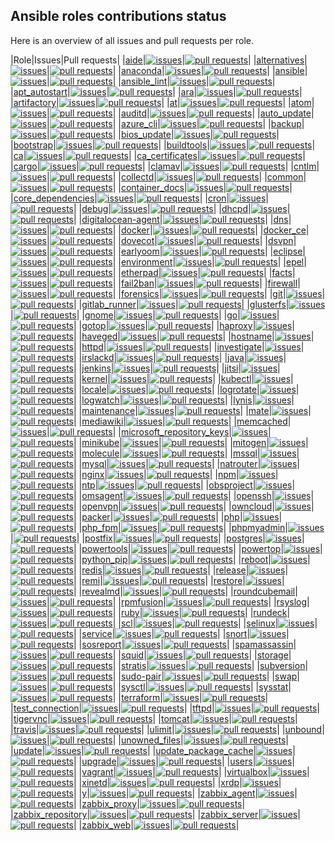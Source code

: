 ## Ansible roles contributions status

Here is an overview of all issues and pull requests per role.

|Role|Issues|Pull requests|
|[aide](https://galaxy.ansible.com/robertdebock/aide)|[![issues](https://img.shields.io/github/issues-raw/robertdebock/ansible-role-aide)](https://github.com/robertdebock/ansible-role-aide/issues)|[![pull requests](https://img.shields.io/github/issues-pr/robertdebock/ansible-role-aide)](https://github.com/robertdebock/ansible-role-aide/pulls)|
|[alternatives](https://galaxy.ansible.com/robertdebock/alternatives)|[![issues](https://img.shields.io/github/issues-raw/robertdebock/ansible-role-alternatives)](https://github.com/robertdebock/ansible-role-alternatives/issues)|[![pull requests](https://img.shields.io/github/issues-pr/robertdebock/ansible-role-alternatives)](https://github.com/robertdebock/ansible-role-alternatives/pulls)|
|[anaconda](https://galaxy.ansible.com/robertdebock/anaconda)|[![issues](https://img.shields.io/github/issues-raw/robertdebock/ansible-role-anaconda)](https://github.com/robertdebock/ansible-role-anaconda/issues)|[![pull requests](https://img.shields.io/github/issues-pr/robertdebock/ansible-role-anaconda)](https://github.com/robertdebock/ansible-role-anaconda/pulls)|
|[ansible](https://galaxy.ansible.com/robertdebock/ansible)|[![issues](https://img.shields.io/github/issues-raw/robertdebock/ansible-role-ansible)](https://github.com/robertdebock/ansible-role-ansible/issues)|[![pull requests](https://img.shields.io/github/issues-pr/robertdebock/ansible-role-ansible)](https://github.com/robertdebock/ansible-role-ansible/pulls)|
|[ansible_lint](https://galaxy.ansible.com/robertdebock/ansible_lint)|[![issues](https://img.shields.io/github/issues-raw/robertdebock/ansible-role-ansible_lint)](https://github.com/robertdebock/ansible-role-ansible_lint/issues)|[![pull requests](https://img.shields.io/github/issues-pr/robertdebock/ansible-role-ansible_lint)](https://github.com/robertdebock/ansible-role-ansible_lint/pulls)|
|[apt_autostart](https://galaxy.ansible.com/robertdebock/apt_autostart)|[![issues](https://img.shields.io/github/issues-raw/robertdebock/ansible-role-apt_autostart)](https://github.com/robertdebock/ansible-role-apt_autostart/issues)|[![pull requests](https://img.shields.io/github/issues-pr/robertdebock/ansible-role-apt_autostart)](https://github.com/robertdebock/ansible-role-apt_autostart/pulls)|
|[ara](https://galaxy.ansible.com/robertdebock/ara)|[![issues](https://img.shields.io/github/issues-raw/robertdebock/ansible-role-ara)](https://github.com/robertdebock/ansible-role-ara/issues)|[![pull requests](https://img.shields.io/github/issues-pr/robertdebock/ansible-role-ara)](https://github.com/robertdebock/ansible-role-ara/pulls)|
|[artifactory](https://galaxy.ansible.com/robertdebock/artifactory)|[![issues](https://img.shields.io/github/issues-raw/robertdebock/ansible-role-artifactory)](https://github.com/robertdebock/ansible-role-artifactory/issues)|[![pull requests](https://img.shields.io/github/issues-pr/robertdebock/ansible-role-artifactory)](https://github.com/robertdebock/ansible-role-artifactory/pulls)|
|[at](https://galaxy.ansible.com/robertdebock/at)|[![issues](https://img.shields.io/github/issues-raw/robertdebock/ansible-role-at)](https://github.com/robertdebock/ansible-role-at/issues)|[![pull requests](https://img.shields.io/github/issues-pr/robertdebock/ansible-role-at)](https://github.com/robertdebock/ansible-role-at/pulls)|
|[atom](https://galaxy.ansible.com/robertdebock/atom)|[![issues](https://img.shields.io/github/issues-raw/robertdebock/ansible-role-atom)](https://github.com/robertdebock/ansible-role-atom/issues)|[![pull requests](https://img.shields.io/github/issues-pr/robertdebock/ansible-role-atom)](https://github.com/robertdebock/ansible-role-atom/pulls)|
|[auditd](https://galaxy.ansible.com/robertdebock/auditd)|[![issues](https://img.shields.io/github/issues-raw/robertdebock/ansible-role-auditd)](https://github.com/robertdebock/ansible-role-auditd/issues)|[![pull requests](https://img.shields.io/github/issues-pr/robertdebock/ansible-role-auditd)](https://github.com/robertdebock/ansible-role-auditd/pulls)|
|[auto_update](https://galaxy.ansible.com/robertdebock/auto_update)|[![issues](https://img.shields.io/github/issues-raw/robertdebock/ansible-role-auto_update)](https://github.com/robertdebock/ansible-role-auto_update/issues)|[![pull requests](https://img.shields.io/github/issues-pr/robertdebock/ansible-role-auto_update)](https://github.com/robertdebock/ansible-role-auto_update/pulls)|
|[azure_cli](https://galaxy.ansible.com/robertdebock/azure_cli)|[![issues](https://img.shields.io/github/issues-raw/robertdebock/ansible-role-azure_cli)](https://github.com/robertdebock/ansible-role-azure_cli/issues)|[![pull requests](https://img.shields.io/github/issues-pr/robertdebock/ansible-role-azure_cli)](https://github.com/robertdebock/ansible-role-azure_cli/pulls)|
|[backup](https://galaxy.ansible.com/robertdebock/backup)|[![issues](https://img.shields.io/github/issues-raw/robertdebock/ansible-role-backup)](https://github.com/robertdebock/ansible-role-backup/issues)|[![pull requests](https://img.shields.io/github/issues-pr/robertdebock/ansible-role-backup)](https://github.com/robertdebock/ansible-role-backup/pulls)|
|[bios_update](https://galaxy.ansible.com/robertdebock/bios_update)|[![issues](https://img.shields.io/github/issues-raw/robertdebock/ansible-role-bios_update)](https://github.com/robertdebock/ansible-role-bios_update/issues)|[![pull requests](https://img.shields.io/github/issues-pr/robertdebock/ansible-role-bios_update)](https://github.com/robertdebock/ansible-role-bios_update/pulls)|
|[bootstrap](https://galaxy.ansible.com/robertdebock/bootstrap)|[![issues](https://img.shields.io/github/issues-raw/robertdebock/ansible-role-bootstrap)](https://github.com/robertdebock/ansible-role-bootstrap/issues)|[![pull requests](https://img.shields.io/github/issues-pr/robertdebock/ansible-role-bootstrap)](https://github.com/robertdebock/ansible-role-bootstrap/pulls)|
|[buildtools](https://galaxy.ansible.com/robertdebock/buildtools)|[![issues](https://img.shields.io/github/issues-raw/robertdebock/ansible-role-buildtools)](https://github.com/robertdebock/ansible-role-buildtools/issues)|[![pull requests](https://img.shields.io/github/issues-pr/robertdebock/ansible-role-buildtools)](https://github.com/robertdebock/ansible-role-buildtools/pulls)|
|[ca](https://galaxy.ansible.com/robertdebock/ca)|[![issues](https://img.shields.io/github/issues-raw/robertdebock/ansible-role-ca)](https://github.com/robertdebock/ansible-role-ca/issues)|[![pull requests](https://img.shields.io/github/issues-pr/robertdebock/ansible-role-ca)](https://github.com/robertdebock/ansible-role-ca/pulls)|
|[ca_certificates](https://galaxy.ansible.com/robertdebock/ca_certificates)|[![issues](https://img.shields.io/github/issues-raw/robertdebock/ansible-role-ca_certificates)](https://github.com/robertdebock/ansible-role-ca_certificates/issues)|[![pull requests](https://img.shields.io/github/issues-pr/robertdebock/ansible-role-ca_certificates)](https://github.com/robertdebock/ansible-role-ca_certificates/pulls)|
|[cargo](https://galaxy.ansible.com/robertdebock/cargo)|[![issues](https://img.shields.io/github/issues-raw/robertdebock/ansible-role-cargo)](https://github.com/robertdebock/ansible-role-cargo/issues)|[![pull requests](https://img.shields.io/github/issues-pr/robertdebock/ansible-role-cargo)](https://github.com/robertdebock/ansible-role-cargo/pulls)|
|[clamav](https://galaxy.ansible.com/robertdebock/clamav)|[![issues](https://img.shields.io/github/issues-raw/robertdebock/ansible-role-clamav)](https://github.com/robertdebock/ansible-role-clamav/issues)|[![pull requests](https://img.shields.io/github/issues-pr/robertdebock/ansible-role-clamav)](https://github.com/robertdebock/ansible-role-clamav/pulls)|
|[cntlm](https://galaxy.ansible.com/robertdebock/cntlm)|[![issues](https://img.shields.io/github/issues-raw/robertdebock/ansible-role-cntlm)](https://github.com/robertdebock/ansible-role-cntlm/issues)|[![pull requests](https://img.shields.io/github/issues-pr/robertdebock/ansible-role-cntlm)](https://github.com/robertdebock/ansible-role-cntlm/pulls)|
|[collectd](https://galaxy.ansible.com/robertdebock/collectd)|[![issues](https://img.shields.io/github/issues-raw/robertdebock/ansible-role-collectd)](https://github.com/robertdebock/ansible-role-collectd/issues)|[![pull requests](https://img.shields.io/github/issues-pr/robertdebock/ansible-role-collectd)](https://github.com/robertdebock/ansible-role-collectd/pulls)|
|[common](https://galaxy.ansible.com/robertdebock/common)|[![issues](https://img.shields.io/github/issues-raw/robertdebock/ansible-role-common)](https://github.com/robertdebock/ansible-role-common/issues)|[![pull requests](https://img.shields.io/github/issues-pr/robertdebock/ansible-role-common)](https://github.com/robertdebock/ansible-role-common/pulls)|
|[container_docs](https://galaxy.ansible.com/robertdebock/container_docs)|[![issues](https://img.shields.io/github/issues-raw/robertdebock/ansible-role-container_docs)](https://github.com/robertdebock/ansible-role-container_docs/issues)|[![pull requests](https://img.shields.io/github/issues-pr/robertdebock/ansible-role-container_docs)](https://github.com/robertdebock/ansible-role-container_docs/pulls)|
|[core_dependencies](https://galaxy.ansible.com/robertdebock/core_dependencies)|[![issues](https://img.shields.io/github/issues-raw/robertdebock/ansible-role-core_dependencies)](https://github.com/robertdebock/ansible-role-core_dependencies/issues)|[![pull requests](https://img.shields.io/github/issues-pr/robertdebock/ansible-role-core_dependencies)](https://github.com/robertdebock/ansible-role-core_dependencies/pulls)|
|[cron](https://galaxy.ansible.com/robertdebock/cron)|[![issues](https://img.shields.io/github/issues-raw/robertdebock/ansible-role-cron)](https://github.com/robertdebock/ansible-role-cron/issues)|[![pull requests](https://img.shields.io/github/issues-pr/robertdebock/ansible-role-cron)](https://github.com/robertdebock/ansible-role-cron/pulls)|
|[debug](https://galaxy.ansible.com/robertdebock/debug)|[![issues](https://img.shields.io/github/issues-raw/robertdebock/ansible-role-debug)](https://github.com/robertdebock/ansible-role-debug/issues)|[![pull requests](https://img.shields.io/github/issues-pr/robertdebock/ansible-role-debug)](https://github.com/robertdebock/ansible-role-debug/pulls)|
|[dhcpd](https://galaxy.ansible.com/robertdebock/dhcpd)|[![issues](https://img.shields.io/github/issues-raw/robertdebock/ansible-role-dhcpd)](https://github.com/robertdebock/ansible-role-dhcpd/issues)|[![pull requests](https://img.shields.io/github/issues-pr/robertdebock/ansible-role-dhcpd)](https://github.com/robertdebock/ansible-role-dhcpd/pulls)|
|[digitalocean-agent](https://galaxy.ansible.com/robertdebock/digitalocean-agent)|[![issues](https://img.shields.io/github/issues-raw/robertdebock/ansible-role-digitalocean-agent)](https://github.com/robertdebock/ansible-role-digitalocean-agent/issues)|[![pull requests](https://img.shields.io/github/issues-pr/robertdebock/ansible-role-digitalocean-agent)](https://github.com/robertdebock/ansible-role-digitalocean-agent/pulls)|
|[dns](https://galaxy.ansible.com/robertdebock/dns)|[![issues](https://img.shields.io/github/issues-raw/robertdebock/ansible-role-dns)](https://github.com/robertdebock/ansible-role-dns/issues)|[![pull requests](https://img.shields.io/github/issues-pr/robertdebock/ansible-role-dns)](https://github.com/robertdebock/ansible-role-dns/pulls)|
|[docker](https://galaxy.ansible.com/robertdebock/docker)|[![issues](https://img.shields.io/github/issues-raw/robertdebock/ansible-role-docker)](https://github.com/robertdebock/ansible-role-docker/issues)|[![pull requests](https://img.shields.io/github/issues-pr/robertdebock/ansible-role-docker)](https://github.com/robertdebock/ansible-role-docker/pulls)|
|[docker_ce](https://galaxy.ansible.com/robertdebock/docker_ce)|[![issues](https://img.shields.io/github/issues-raw/robertdebock/ansible-role-docker_ce)](https://github.com/robertdebock/ansible-role-docker_ce/issues)|[![pull requests](https://img.shields.io/github/issues-pr/robertdebock/ansible-role-docker_ce)](https://github.com/robertdebock/ansible-role-docker_ce/pulls)|
|[dovecot](https://galaxy.ansible.com/robertdebock/dovecot)|[![issues](https://img.shields.io/github/issues-raw/robertdebock/ansible-role-dovecot)](https://github.com/robertdebock/ansible-role-dovecot/issues)|[![pull requests](https://img.shields.io/github/issues-pr/robertdebock/ansible-role-dovecot)](https://github.com/robertdebock/ansible-role-dovecot/pulls)|
|[dsvpn](https://galaxy.ansible.com/robertdebock/dsvpn)|[![issues](https://img.shields.io/github/issues-raw/robertdebock/ansible-role-dsvpn)](https://github.com/robertdebock/ansible-role-dsvpn/issues)|[![pull requests](https://img.shields.io/github/issues-pr/robertdebock/ansible-role-dsvpn)](https://github.com/robertdebock/ansible-role-dsvpn/pulls)|
|[earlyoom](https://galaxy.ansible.com/robertdebock/earlyoom)|[![issues](https://img.shields.io/github/issues-raw/robertdebock/ansible-role-earlyoom)](https://github.com/robertdebock/ansible-role-earlyoom/issues)|[![pull requests](https://img.shields.io/github/issues-pr/robertdebock/ansible-role-earlyoom)](https://github.com/robertdebock/ansible-role-earlyoom/pulls)|
|[eclipse](https://galaxy.ansible.com/robertdebock/eclipse)|[![issues](https://img.shields.io/github/issues-raw/robertdebock/ansible-role-eclipse)](https://github.com/robertdebock/ansible-role-eclipse/issues)|[![pull requests](https://img.shields.io/github/issues-pr/robertdebock/ansible-role-eclipse)](https://github.com/robertdebock/ansible-role-eclipse/pulls)|
|[environment](https://galaxy.ansible.com/robertdebock/environment)|[![issues](https://img.shields.io/github/issues-raw/robertdebock/ansible-role-environment)](https://github.com/robertdebock/ansible-role-environment/issues)|[![pull requests](https://img.shields.io/github/issues-pr/robertdebock/ansible-role-environment)](https://github.com/robertdebock/ansible-role-environment/pulls)|
|[epel](https://galaxy.ansible.com/robertdebock/epel)|[![issues](https://img.shields.io/github/issues-raw/robertdebock/ansible-role-epel)](https://github.com/robertdebock/ansible-role-epel/issues)|[![pull requests](https://img.shields.io/github/issues-pr/robertdebock/ansible-role-epel)](https://github.com/robertdebock/ansible-role-epel/pulls)|
|[etherpad](https://galaxy.ansible.com/robertdebock/etherpad)|[![issues](https://img.shields.io/github/issues-raw/robertdebock/ansible-role-etherpad)](https://github.com/robertdebock/ansible-role-etherpad/issues)|[![pull requests](https://img.shields.io/github/issues-pr/robertdebock/ansible-role-etherpad)](https://github.com/robertdebock/ansible-role-etherpad/pulls)|
|[facts](https://galaxy.ansible.com/robertdebock/facts)|[![issues](https://img.shields.io/github/issues-raw/robertdebock/ansible-role-facts)](https://github.com/robertdebock/ansible-role-facts/issues)|[![pull requests](https://img.shields.io/github/issues-pr/robertdebock/ansible-role-facts)](https://github.com/robertdebock/ansible-role-facts/pulls)|
|[fail2ban](https://galaxy.ansible.com/robertdebock/fail2ban)|[![issues](https://img.shields.io/github/issues-raw/robertdebock/ansible-role-fail2ban)](https://github.com/robertdebock/ansible-role-fail2ban/issues)|[![pull requests](https://img.shields.io/github/issues-pr/robertdebock/ansible-role-fail2ban)](https://github.com/robertdebock/ansible-role-fail2ban/pulls)|
|[firewall](https://galaxy.ansible.com/robertdebock/firewall)|[![issues](https://img.shields.io/github/issues-raw/robertdebock/ansible-role-firewall)](https://github.com/robertdebock/ansible-role-firewall/issues)|[![pull requests](https://img.shields.io/github/issues-pr/robertdebock/ansible-role-firewall)](https://github.com/robertdebock/ansible-role-firewall/pulls)|
|[forensics](https://galaxy.ansible.com/robertdebock/forensics)|[![issues](https://img.shields.io/github/issues-raw/robertdebock/ansible-role-forensics)](https://github.com/robertdebock/ansible-role-forensics/issues)|[![pull requests](https://img.shields.io/github/issues-pr/robertdebock/ansible-role-forensics)](https://github.com/robertdebock/ansible-role-forensics/pulls)|
|[git](https://galaxy.ansible.com/robertdebock/git)|[![issues](https://img.shields.io/github/issues-raw/robertdebock/ansible-role-git)](https://github.com/robertdebock/ansible-role-git/issues)|[![pull requests](https://img.shields.io/github/issues-pr/robertdebock/ansible-role-git)](https://github.com/robertdebock/ansible-role-git/pulls)|
|[gitlab_runner](https://galaxy.ansible.com/robertdebock/gitlab_runner)|[![issues](https://img.shields.io/github/issues-raw/robertdebock/ansible-role-gitlab_runner)](https://github.com/robertdebock/ansible-role-gitlab_runner/issues)|[![pull requests](https://img.shields.io/github/issues-pr/robertdebock/ansible-role-gitlab_runner)](https://github.com/robertdebock/ansible-role-gitlab_runner/pulls)|
|[glusterfs](https://galaxy.ansible.com/robertdebock/glusterfs)|[![issues](https://img.shields.io/github/issues-raw/robertdebock/ansible-role-glusterfs)](https://github.com/robertdebock/ansible-role-glusterfs/issues)|[![pull requests](https://img.shields.io/github/issues-pr/robertdebock/ansible-role-glusterfs)](https://github.com/robertdebock/ansible-role-glusterfs/pulls)|
|[gnome](https://galaxy.ansible.com/robertdebock/gnome)|[![issues](https://img.shields.io/github/issues-raw/robertdebock/ansible-role-gnome)](https://github.com/robertdebock/ansible-role-gnome/issues)|[![pull requests](https://img.shields.io/github/issues-pr/robertdebock/ansible-role-gnome)](https://github.com/robertdebock/ansible-role-gnome/pulls)|
|[go](https://galaxy.ansible.com/robertdebock/go)|[![issues](https://img.shields.io/github/issues-raw/robertdebock/ansible-role-go)](https://github.com/robertdebock/ansible-role-go/issues)|[![pull requests](https://img.shields.io/github/issues-pr/robertdebock/ansible-role-go)](https://github.com/robertdebock/ansible-role-go/pulls)|
|[gotop](https://galaxy.ansible.com/robertdebock/gotop)|[![issues](https://img.shields.io/github/issues-raw/robertdebock/ansible-role-gotop)](https://github.com/robertdebock/ansible-role-gotop/issues)|[![pull requests](https://img.shields.io/github/issues-pr/robertdebock/ansible-role-gotop)](https://github.com/robertdebock/ansible-role-gotop/pulls)|
|[haproxy](https://galaxy.ansible.com/robertdebock/haproxy)|[![issues](https://img.shields.io/github/issues-raw/robertdebock/ansible-role-haproxy)](https://github.com/robertdebock/ansible-role-haproxy/issues)|[![pull requests](https://img.shields.io/github/issues-pr/robertdebock/ansible-role-haproxy)](https://github.com/robertdebock/ansible-role-haproxy/pulls)|
|[haveged](https://galaxy.ansible.com/robertdebock/haveged)|[![issues](https://img.shields.io/github/issues-raw/robertdebock/ansible-role-haveged)](https://github.com/robertdebock/ansible-role-haveged/issues)|[![pull requests](https://img.shields.io/github/issues-pr/robertdebock/ansible-role-haveged)](https://github.com/robertdebock/ansible-role-haveged/pulls)|
|[hostname](https://galaxy.ansible.com/robertdebock/hostname)|[![issues](https://img.shields.io/github/issues-raw/robertdebock/ansible-role-hostname)](https://github.com/robertdebock/ansible-role-hostname/issues)|[![pull requests](https://img.shields.io/github/issues-pr/robertdebock/ansible-role-hostname)](https://github.com/robertdebock/ansible-role-hostname/pulls)|
|[httpd](https://galaxy.ansible.com/robertdebock/httpd)|[![issues](https://img.shields.io/github/issues-raw/robertdebock/ansible-role-httpd)](https://github.com/robertdebock/ansible-role-httpd/issues)|[![pull requests](https://img.shields.io/github/issues-pr/robertdebock/ansible-role-httpd)](https://github.com/robertdebock/ansible-role-httpd/pulls)|
|[investigate](https://galaxy.ansible.com/robertdebock/investigate)|[![issues](https://img.shields.io/github/issues-raw/robertdebock/ansible-role-investigate)](https://github.com/robertdebock/ansible-role-investigate/issues)|[![pull requests](https://img.shields.io/github/issues-pr/robertdebock/ansible-role-investigate)](https://github.com/robertdebock/ansible-role-investigate/pulls)|
|[irslackd](https://galaxy.ansible.com/robertdebock/irslackd)|[![issues](https://img.shields.io/github/issues-raw/robertdebock/ansible-role-irslackd)](https://github.com/robertdebock/ansible-role-irslackd/issues)|[![pull requests](https://img.shields.io/github/issues-pr/robertdebock/ansible-role-irslackd)](https://github.com/robertdebock/ansible-role-irslackd/pulls)|
|[java](https://galaxy.ansible.com/robertdebock/java)|[![issues](https://img.shields.io/github/issues-raw/robertdebock/ansible-role-java)](https://github.com/robertdebock/ansible-role-java/issues)|[![pull requests](https://img.shields.io/github/issues-pr/robertdebock/ansible-role-java)](https://github.com/robertdebock/ansible-role-java/pulls)|
|[jenkins](https://galaxy.ansible.com/robertdebock/jenkins)|[![issues](https://img.shields.io/github/issues-raw/robertdebock/ansible-role-jenkins)](https://github.com/robertdebock/ansible-role-jenkins/issues)|[![pull requests](https://img.shields.io/github/issues-pr/robertdebock/ansible-role-jenkins)](https://github.com/robertdebock/ansible-role-jenkins/pulls)|
|[jitsi](https://galaxy.ansible.com/robertdebock/jitsi)|[![issues](https://img.shields.io/github/issues-raw/robertdebock/ansible-role-jitsi)](https://github.com/robertdebock/ansible-role-jitsi/issues)|[![pull requests](https://img.shields.io/github/issues-pr/robertdebock/ansible-role-jitsi)](https://github.com/robertdebock/ansible-role-jitsi/pulls)|
|[kernel](https://galaxy.ansible.com/robertdebock/kernel)|[![issues](https://img.shields.io/github/issues-raw/robertdebock/ansible-role-kernel)](https://github.com/robertdebock/ansible-role-kernel/issues)|[![pull requests](https://img.shields.io/github/issues-pr/robertdebock/ansible-role-kernel)](https://github.com/robertdebock/ansible-role-kernel/pulls)|
|[kubectl](https://galaxy.ansible.com/robertdebock/kubectl)|[![issues](https://img.shields.io/github/issues-raw/robertdebock/ansible-role-kubectl)](https://github.com/robertdebock/ansible-role-kubectl/issues)|[![pull requests](https://img.shields.io/github/issues-pr/robertdebock/ansible-role-kubectl)](https://github.com/robertdebock/ansible-role-kubectl/pulls)|
|[locale](https://galaxy.ansible.com/robertdebock/locale)|[![issues](https://img.shields.io/github/issues-raw/robertdebock/ansible-role-locale)](https://github.com/robertdebock/ansible-role-locale/issues)|[![pull requests](https://img.shields.io/github/issues-pr/robertdebock/ansible-role-locale)](https://github.com/robertdebock/ansible-role-locale/pulls)|
|[logrotate](https://galaxy.ansible.com/robertdebock/logrotate)|[![issues](https://img.shields.io/github/issues-raw/robertdebock/ansible-role-logrotate)](https://github.com/robertdebock/ansible-role-logrotate/issues)|[![pull requests](https://img.shields.io/github/issues-pr/robertdebock/ansible-role-logrotate)](https://github.com/robertdebock/ansible-role-logrotate/pulls)|
|[logwatch](https://galaxy.ansible.com/robertdebock/logwatch)|[![issues](https://img.shields.io/github/issues-raw/robertdebock/ansible-role-logwatch)](https://github.com/robertdebock/ansible-role-logwatch/issues)|[![pull requests](https://img.shields.io/github/issues-pr/robertdebock/ansible-role-logwatch)](https://github.com/robertdebock/ansible-role-logwatch/pulls)|
|[lynis](https://galaxy.ansible.com/robertdebock/lynis)|[![issues](https://img.shields.io/github/issues-raw/robertdebock/ansible-role-lynis)](https://github.com/robertdebock/ansible-role-lynis/issues)|[![pull requests](https://img.shields.io/github/issues-pr/robertdebock/ansible-role-lynis)](https://github.com/robertdebock/ansible-role-lynis/pulls)|
|[maintenance](https://galaxy.ansible.com/robertdebock/maintenance)|[![issues](https://img.shields.io/github/issues-raw/robertdebock/ansible-role-maintenance)](https://github.com/robertdebock/ansible-role-maintenance/issues)|[![pull requests](https://img.shields.io/github/issues-pr/robertdebock/ansible-role-maintenance)](https://github.com/robertdebock/ansible-role-maintenance/pulls)|
|[mate](https://galaxy.ansible.com/robertdebock/mate)|[![issues](https://img.shields.io/github/issues-raw/robertdebock/ansible-role-mate)](https://github.com/robertdebock/ansible-role-mate/issues)|[![pull requests](https://img.shields.io/github/issues-pr/robertdebock/ansible-role-maintenance)](https://github.com/robertdebock/ansible-role-mate/pulls)|
|[mediawiki](https://galaxy.ansible.com/robertdebock/mediawiki)|[![issues](https://img.shields.io/github/issues-raw/robertdebock/ansible-role-mediawiki)](https://github.com/robertdebock/ansible-role-mediawiki/issues)|[![pull requests](https://img.shields.io/github/issues-pr/robertdebock/ansible-role-mediawiki)](https://github.com/robertdebock/ansible-role-mediawiki/pulls)|
|[memcached](https://galaxy.ansible.com/robertdebock/memcached)|[![issues](https://img.shields.io/github/issues-raw/robertdebock/ansible-role-memcached)](https://github.com/robertdebock/ansible-role-memcached/issues)|[![pull requests](https://img.shields.io/github/issues-pr/robertdebock/ansible-role-memcached)](https://github.com/robertdebock/ansible-role-memcached/pulls)|
|[microsoft_repository_keys](https://galaxy.ansible.com/robertdebock/microsoft_repository_keys)|[![issues](https://img.shields.io/github/issues-raw/robertdebock/ansible-role-microsoft_repository_keys)](https://github.com/robertdebock/ansible-role-microsoft_repository_keys/issues)|[![pull requests](https://img.shields.io/github/issues-pr/robertdebock/ansible-role-microsoft_repository_keys)](https://github.com/robertdebock/ansible-role-microsoft_repository_keys/pulls)|
|[minikube](https://galaxy.ansible.com/robertdebock/minikube)|[![issues](https://img.shields.io/github/issues-raw/robertdebock/ansible-role-minikube)](https://github.com/robertdebock/ansible-role-minikube/issues)|[![pull requests](https://img.shields.io/github/issues-pr/robertdebock/ansible-role-minikube)](https://github.com/robertdebock/ansible-role-minikube/pulls)|
|[mitogen](https://galaxy.ansible.com/robertdebock/mitogen)|[![issues](https://img.shields.io/github/issues-raw/robertdebock/ansible-role-mitogen)](https://github.com/robertdebock/ansible-role-mitogen/issues)|[![pull requests](https://img.shields.io/github/issues-pr/robertdebock/ansible-role-mitogen)](https://github.com/robertdebock/ansible-role-mitogen/pulls)|
|[molecule](https://galaxy.ansible.com/robertdebock/molecule)|[![issues](https://img.shields.io/github/issues-raw/robertdebock/ansible-role-molecule)](https://github.com/robertdebock/ansible-role-molecule/issues)|[![pull requests](https://img.shields.io/github/issues-pr/robertdebock/ansible-role-molecule)](https://github.com/robertdebock/ansible-role-molecule/pulls)|
|[mssql](https://galaxy.ansible.com/robertdebock/mssql)|[![issues](https://img.shields.io/github/issues-raw/robertdebock/ansible-role-mssql)](https://github.com/robertdebock/ansible-role-mssql/issues)|[![pull requests](https://img.shields.io/github/issues-pr/robertdebock/ansible-role-mssql)](https://github.com/robertdebock/ansible-role-mssql/pulls)|
|[mysql](https://galaxy.ansible.com/robertdebock/mysql)|[![issues](https://img.shields.io/github/issues-raw/robertdebock/ansible-role-mysql)](https://github.com/robertdebock/ansible-role-mysql/issues)|[![pull requests](https://img.shields.io/github/issues-pr/robertdebock/ansible-role-mysql)](https://github.com/robertdebock/ansible-role-mysql/pulls)|
|[natrouter](https://galaxy.ansible.com/robertdebock/natrouter)|[![issues](https://img.shields.io/github/issues-raw/robertdebock/ansible-role-natrouter)](https://github.com/robertdebock/ansible-role-natrouter/issues)|[![pull requests](https://img.shields.io/github/issues-pr/robertdebock/ansible-role-natrouter)](https://github.com/robertdebock/ansible-role-natrouter/pulls)|
|[nginx](https://galaxy.ansible.com/robertdebock/nginx)|[![issues](https://img.shields.io/github/issues-raw/robertdebock/ansible-role-nginx)](https://github.com/robertdebock/ansible-role-nginx/issues)|[![pull requests](https://img.shields.io/github/issues-pr/robertdebock/ansible-role-nginx)](https://github.com/robertdebock/ansible-role-nginx/pulls)|
|[npm](https://galaxy.ansible.com/robertdebock/npm)|[![issues](https://img.shields.io/github/issues-raw/robertdebock/ansible-role-npm)](https://github.com/robertdebock/ansible-role-npm/issues)|[![pull requests](https://img.shields.io/github/issues-pr/robertdebock/ansible-role-npm)](https://github.com/robertdebock/ansible-role-npm/pulls)|
|[ntp](https://galaxy.ansible.com/robertdebock/ntp)|[![issues](https://img.shields.io/github/issues-raw/robertdebock/ansible-role-ntp)](https://github.com/robertdebock/ansible-role-ntp/issues)|[![pull requests](https://img.shields.io/github/issues-pr/robertdebock/ansible-role-ntp)](https://github.com/robertdebock/ansible-role-ntp/pulls)|
|[obsproject](https://galaxy.ansible.com/robertdebock/obsproject)|[![issues](https://img.shields.io/github/issues-raw/robertdebock/ansible-role-obsproject)](https://github.com/robertdebock/ansible-role-obsproject/issues)|[![pull requests](https://img.shields.io/github/issues-pr/robertdebock/ansible-role-obsproject)](https://github.com/robertdebock/ansible-role-obsproject/pulls)|
|[omsagent](https://galaxy.ansible.com/robertdebock/omsagent)|[![issues](https://img.shields.io/github/issues-raw/robertdebock/ansible-role-omsagent)](https://github.com/robertdebock/ansible-role-omsagent/issues)|[![pull requests](https://img.shields.io/github/issues-pr/robertdebock/ansible-role-omsagent)](https://github.com/robertdebock/ansible-role-omsagent/pulls)|
|[openssh](https://galaxy.ansible.com/robertdebock/openssh)|[![issues](https://img.shields.io/github/issues-raw/robertdebock/ansible-role-openssh)](https://github.com/robertdebock/ansible-role-openssh/issues)|[![pull requests](https://img.shields.io/github/issues-pr/robertdebock/ansible-role-openssh)](https://github.com/robertdebock/ansible-role-openssh/pulls)|
|[openvpn](https://galaxy.ansible.com/robertdebock/openvpn)|[![issues](https://img.shields.io/github/issues-raw/robertdebock/ansible-role-openvpn)](https://github.com/robertdebock/ansible-role-openvpn/issues)|[![pull requests](https://img.shields.io/github/issues-pr/robertdebock/ansible-role-openvpn)](https://github.com/robertdebock/ansible-role-openvpn/pulls)|
|[owncloud](https://galaxy.ansible.com/robertdebock/owncloud)|[![issues](https://img.shields.io/github/issues-raw/robertdebock/ansible-role-owncloud)](https://github.com/robertdebock/ansible-role-owncloud/issues)|[![pull requests](https://img.shields.io/github/issues-pr/robertdebock/ansible-role-owncloud)](https://github.com/robertdebock/ansible-role-owncloud/pulls)|
|[packer](https://galaxy.ansible.com/robertdebock/packer)|[![issues](https://img.shields.io/github/issues-raw/robertdebock/ansible-role-packer)](https://github.com/robertdebock/ansible-role-packer/issues)|[![pull requests](https://img.shields.io/github/issues-pr/robertdebock/ansible-role-packer)](https://github.com/robertdebock/ansible-role-packer/pulls)|
|[php](https://galaxy.ansible.com/robertdebock/php)|[![issues](https://img.shields.io/github/issues-raw/robertdebock/ansible-role-php)](https://github.com/robertdebock/ansible-role-php/issues)|[![pull requests](https://img.shields.io/github/issues-pr/robertdebock/ansible-role-php)](https://github.com/robertdebock/ansible-role-php/pulls)|
|[php_fpm](https://galaxy.ansible.com/robertdebock/php_fpm)|[![issues](https://img.shields.io/github/issues-raw/robertdebock/ansible-role-php_fpm)](https://github.com/robertdebock/ansible-role-php_fpm/issues)|[![pull requests](https://img.shields.io/github/issues-pr/robertdebock/ansible-role-php_fpm)](https://github.com/robertdebock/ansible-role-php_fpm/pulls)|
|[phpmyadmin](https://galaxy.ansible.com/robertdebock/phpmyadmin)|[![issues](https://img.shields.io/github/issues-raw/robertdebock/ansible-role-phpmyadmin)](https://github.com/robertdebock/ansible-role-phpmyadmin/issues)|[![pull requests](https://img.shields.io/github/issues-pr/robertdebock/ansible-role-phpmyadmin)](https://github.com/robertdebock/ansible-role-phpmyadmin/pulls)|
|[postfix](https://galaxy.ansible.com/robertdebock/postfix)|[![issues](https://img.shields.io/github/issues-raw/robertdebock/ansible-role-postfix)](https://github.com/robertdebock/ansible-role-postfix/issues)|[![pull requests](https://img.shields.io/github/issues-pr/robertdebock/ansible-role-postfix)](https://github.com/robertdebock/ansible-role-postfix/pulls)|
|[postgres](https://galaxy.ansible.com/robertdebock/postgres)|[![issues](https://img.shields.io/github/issues-raw/robertdebock/ansible-role-postgres)](https://github.com/robertdebock/ansible-role-postgres/issues)|[![pull requests](https://img.shields.io/github/issues-pr/robertdebock/ansible-role-postgres)](https://github.com/robertdebock/ansible-role-postgres/pulls)|
|[powertools](https://galaxy.ansible.com/robertdebock/powertools)|[![issues](https://img.shields.io/github/issues-raw/robertdebock/ansible-role-powertools)](https://github.com/robertdebock/ansible-role-powertools/issues)|[![pull requests](https://img.shields.io/github/issues-pr/robertdebock/ansible-role-powertools)](https://github.com/robertdebock/ansible-role-powertools/pulls)|
|[powertop](https://galaxy.ansible.com/robertdebock/powertop)|[![issues](https://img.shields.io/github/issues-raw/robertdebock/ansible-role-powertop)](https://github.com/robertdebock/ansible-role-powertop/issues)|[![pull requests](https://img.shields.io/github/issues-pr/robertdebock/ansible-role-powertop)](https://github.com/robertdebock/ansible-role-powertop/pulls)|
|[python_pip](https://galaxy.ansible.com/robertdebock/python_pip)|[![issues](https://img.shields.io/github/issues-raw/robertdebock/ansible-role-python_pip)](https://github.com/robertdebock/ansible-role-python_pip/issues)|[![pull requests](https://img.shields.io/github/issues-pr/robertdebock/ansible-role-python_pip)](https://github.com/robertdebock/ansible-role-python_pip/pulls)|
|[reboot](https://galaxy.ansible.com/robertdebock/reboot)|[![issues](https://img.shields.io/github/issues-raw/robertdebock/ansible-role-reboot)](https://github.com/robertdebock/ansible-role-reboot/issues)|[![pull requests](https://img.shields.io/github/issues-pr/robertdebock/ansible-role-reboot)](https://github.com/robertdebock/ansible-role-reboot/pulls)|
|[redis](https://galaxy.ansible.com/robertdebock/redis)|[![issues](https://img.shields.io/github/issues-raw/robertdebock/ansible-role-redis)](https://github.com/robertdebock/ansible-role-redis/issues)|[![pull requests](https://img.shields.io/github/issues-pr/robertdebock/ansible-role-redis)](https://github.com/robertdebock/ansible-role-redis/pulls)|
|[release](https://galaxy.ansible.com/robertdebock/release)|[![issues](https://img.shields.io/github/issues-raw/robertdebock/ansible-role-release)](https://github.com/robertdebock/ansible-role-release/issues)|[![pull requests](https://img.shields.io/github/issues-pr/robertdebock/ansible-role-release)](https://github.com/robertdebock/ansible-role-release/pulls)|
|[remi](https://galaxy.ansible.com/robertdebock/remi)|[![issues](https://img.shields.io/github/issues-raw/robertdebock/ansible-role-remi)](https://github.com/robertdebock/ansible-role-remi/issues)|[![pull requests](https://img.shields.io/github/issues-pr/robertdebock/ansible-role-remi)](https://github.com/robertdebock/ansible-role-remi/pulls)|
|[restore](https://galaxy.ansible.com/robertdebock/restore)|[![issues](https://img.shields.io/github/issues-raw/robertdebock/ansible-role-restore)](https://github.com/robertdebock/ansible-role-restore/issues)|[![pull requests](https://img.shields.io/github/issues-pr/robertdebock/ansible-role-restore)](https://github.com/robertdebock/ansible-role-restore/pulls)|
|[revealmd](https://galaxy.ansible.com/robertdebock/revealmd)|[![issues](https://img.shields.io/github/issues-raw/robertdebock/ansible-role-revealmd)](https://github.com/robertdebock/ansible-role-revealmd/issues)|[![pull requests](https://img.shields.io/github/issues-pr/robertdebock/ansible-role-revealmd)](https://github.com/robertdebock/ansible-role-revealmd/pulls)|
|[roundcubemail](https://galaxy.ansible.com/robertdebock/roundcubemail)|[![issues](https://img.shields.io/github/issues-raw/robertdebock/ansible-role-roundcubemail)](https://github.com/robertdebock/ansible-role-roundcubemail/issues)|[![pull requests](https://img.shields.io/github/issues-pr/robertdebock/ansible-role-roundcubemail)](https://github.com/robertdebock/ansible-role-roundcubemail/pulls)|
|[rpmfusion](https://galaxy.ansible.com/robertdebock/rpmfusion)|[![issues](https://img.shields.io/github/issues-raw/robertdebock/ansible-role-rpmfusion)](https://github.com/robertdebock/ansible-role-rpmfusion/issues)|[![pull requests](https://img.shields.io/github/issues-pr/robertdebock/ansible-role-rpmfusion)](https://github.com/robertdebock/ansible-role-rpmfusion/pulls)|
|[rsyslog](https://galaxy.ansible.com/robertdebock/rsyslog)|[![issues](https://img.shields.io/github/issues-raw/robertdebock/ansible-role-rsyslog)](https://github.com/robertdebock/ansible-role-rsyslog/issues)|[![pull requests](https://img.shields.io/github/issues-pr/robertdebock/ansible-role-rsyslog)](https://github.com/robertdebock/ansible-role-rsyslog/pulls)|
|[ruby](https://galaxy.ansible.com/robertdebock/ruby)|[![issues](https://img.shields.io/github/issues-raw/robertdebock/ansible-role-ruby)](https://github.com/robertdebock/ansible-role-ruby/issues)|[![pull requests](https://img.shields.io/github/issues-pr/robertdebock/ansible-role-ruby)](https://github.com/robertdebock/ansible-role-ruby/pulls)|
|[rundeck](https://galaxy.ansible.com/robertdebock/rundeck)|[![issues](https://img.shields.io/github/issues-raw/robertdebock/ansible-role-rundeck)](https://github.com/robertdebock/ansible-role-rundeck/issues)|[![pull requests](https://img.shields.io/github/issues-pr/robertdebock/ansible-role-rundeck)](https://github.com/robertdebock/ansible-role-rundeck/pulls)|
|[scl](https://galaxy.ansible.com/robertdebock/scl)|[![issues](https://img.shields.io/github/issues-raw/robertdebock/ansible-role-scl)](https://github.com/robertdebock/ansible-role-scl/issues)|[![pull requests](https://img.shields.io/github/issues-pr/robertdebock/ansible-role-scl)](https://github.com/robertdebock/ansible-role-scl/pulls)|
|[selinux](https://galaxy.ansible.com/robertdebock/selinux)|[![issues](https://img.shields.io/github/issues-raw/robertdebock/ansible-role-selinux)](https://github.com/robertdebock/ansible-role-selinux/issues)|[![pull requests](https://img.shields.io/github/issues-pr/robertdebock/ansible-role-selinux)](https://github.com/robertdebock/ansible-role-selinux/pulls)|
|[service](https://galaxy.ansible.com/robertdebock/service)|[![issues](https://img.shields.io/github/issues-raw/robertdebock/ansible-role-service)](https://github.com/robertdebock/ansible-role-service/issues)|[![pull requests](https://img.shields.io/github/issues-pr/robertdebock/ansible-role-service)](https://github.com/robertdebock/ansible-role-service/pulls)|
|[snort](https://galaxy.ansible.com/robertdebock/snort)|[![issues](https://img.shields.io/github/issues-raw/robertdebock/ansible-role-snort)](https://github.com/robertdebock/ansible-role-snort/issues)|[![pull requests](https://img.shields.io/github/issues-pr/robertdebock/ansible-role-snort)](https://github.com/robertdebock/ansible-role-snort/pulls)|
|[sosreport](https://galaxy.ansible.com/robertdebock/sosreport)|[![issues](https://img.shields.io/github/issues-raw/robertdebock/ansible-role-sosreport)](https://github.com/robertdebock/ansible-role-sosreport/issues)|[![pull requests](https://img.shields.io/github/issues-pr/robertdebock/ansible-role-sosreport)](https://github.com/robertdebock/ansible-role-sosreport/pulls)|
|[spamassassin](https://galaxy.ansible.com/robertdebock/spamassassin)|[![issues](https://img.shields.io/github/issues-raw/robertdebock/ansible-role-spamassassin)](https://github.com/robertdebock/ansible-role-spamassassin/issues)|[![pull requests](https://img.shields.io/github/issues-pr/robertdebock/ansible-role-spamassassin)](https://github.com/robertdebock/ansible-role-spamassassin/pulls)|
|[squid](https://galaxy.ansible.com/robertdebock/squid)|[![issues](https://img.shields.io/github/issues-raw/robertdebock/ansible-role-squid)](https://github.com/robertdebock/ansible-role-squid/issues)|[![pull requests](https://img.shields.io/github/issues-pr/robertdebock/ansible-role-squid)](https://github.com/robertdebock/ansible-role-squid/pulls)|
|[storage](https://galaxy.ansible.com/robertdebock/storage)|[![issues](https://img.shields.io/github/issues-raw/robertdebock/ansible-role-storage)](https://github.com/robertdebock/ansible-role-storage/issues)|[![pull requests](https://img.shields.io/github/issues-pr/robertdebock/ansible-role-storage)](https://github.com/robertdebock/ansible-role-storage/pulls)|
|[stratis](https://galaxy.ansible.com/robertdebock/stratis)|[![issues](https://img.shields.io/github/issues-raw/robertdebock/ansible-role-stratis)](https://github.com/robertdebock/ansible-role-stratis/issues)|[![pull requests](https://img.shields.io/github/issues-pr/robertdebock/ansible-role-stratis)](https://github.com/robertdebock/ansible-role-stratis/pulls)|
|[subversion](https://galaxy.ansible.com/robertdebock/subversion)|[![issues](https://img.shields.io/github/issues-raw/robertdebock/ansible-role-subversion)](https://github.com/robertdebock/ansible-role-subversion/issues)|[![pull requests](https://img.shields.io/github/issues-pr/robertdebock/ansible-role-subversion)](https://github.com/robertdebock/ansible-role-subversion/pulls)|
|[sudo-pair](https://galaxy.ansible.com/robertdebock/sudo-pair)|[![issues](https://img.shields.io/github/issues-raw/robertdebock/ansible-role-sudo-pair)](https://github.com/robertdebock/ansible-role-sudo-pair/issues)|[![pull requests](https://img.shields.io/github/issues-pr/robertdebock/ansible-role-sudo-pair)](https://github.com/robertdebock/ansible-role-sudo-pair/pulls)|
|[swap](https://galaxy.ansible.com/robertdebock/swap)|[![issues](https://img.shields.io/github/issues-raw/robertdebock/ansible-role-swap)](https://github.com/robertdebock/ansible-role-swap/issues)|[![pull requests](https://img.shields.io/github/issues-pr/robertdebock/ansible-role-swap)](https://github.com/robertdebock/ansible-role-swap/pulls)|
|[sysctl](https://galaxy.ansible.com/robertdebock/sysctl)|[![issues](https://img.shields.io/github/issues-raw/robertdebock/ansible-role-sysctl)](https://github.com/robertdebock/ansible-role-sysctl/issues)|[![pull requests](https://img.shields.io/github/issues-pr/robertdebock/ansible-role-sysctl)](https://github.com/robertdebock/ansible-role-sysctl/pulls)|
|[sysstat](https://galaxy.ansible.com/robertdebock/sysstat)|[![issues](https://img.shields.io/github/issues-raw/robertdebock/ansible-role-sysstat)](https://github.com/robertdebock/ansible-role-sysstat/issues)|[![pull requests](https://img.shields.io/github/issues-pr/robertdebock/ansible-role-sysstat)](https://github.com/robertdebock/ansible-role-sysstat/pulls)|
|[terraform](https://galaxy.ansible.com/robertdebock/terraform)|[![issues](https://img.shields.io/github/issues-raw/robertdebock/ansible-role-terraform)](https://github.com/robertdebock/ansible-role-terraform/issues)|[![pull requests](https://img.shields.io/github/issues-pr/robertdebock/ansible-role-terraform)](https://github.com/robertdebock/ansible-role-terraform/pulls)|
|[test_connection](https://galaxy.ansible.com/robertdebock/test_connection)|[![issues](https://img.shields.io/github/issues-raw/robertdebock/ansible-role-test_connection)](https://github.com/robertdebock/ansible-role-test_connection/issues)|[![pull requests](https://img.shields.io/github/issues-pr/robertdebock/ansible-role-test_connection)](https://github.com/robertdebock/ansible-role-test_connection/pulls)|
|[tftpd](https://galaxy.ansible.com/robertdebock/tftpd)|[![issues](https://img.shields.io/github/issues-raw/robertdebock/ansible-role-tftpd)](https://github.com/robertdebock/ansible-role-tftpd/issues)|[![pull requests](https://img.shields.io/github/issues-pr/robertdebock/ansible-role-tftpd)](https://github.com/robertdebock/ansible-role-tftpd/pulls)|
|[tigervnc](https://galaxy.ansible.com/robertdebock/tigervnc)|[![issues](https://img.shields.io/github/issues-raw/robertdebock/ansible-role-tigervnc)](https://github.com/robertdebock/ansible-role-tigervnc/issues)|[![pull requests](https://img.shields.io/github/issues-pr/robertdebock/ansible-role-tigervnc)](https://github.com/robertdebock/ansible-role-tigervnc/pulls)|
|[tomcat](https://galaxy.ansible.com/robertdebock/tomcat)|[![issues](https://img.shields.io/github/issues-raw/robertdebock/ansible-role-tomcat)](https://github.com/robertdebock/ansible-role-tomcat/issues)|[![pull requests](https://img.shields.io/github/issues-pr/robertdebock/ansible-role-tomcat)](https://github.com/robertdebock/ansible-role-tomcat/pulls)|
|[travis](https://galaxy.ansible.com/robertdebock/travis)|[![issues](https://img.shields.io/github/issues-raw/robertdebock/ansible-role-travis)](https://github.com/robertdebock/ansible-role-travis/issues)|[![pull requests](https://img.shields.io/github/issues-pr/robertdebock/ansible-role-travis)](https://github.com/robertdebock/ansible-role-travis/pulls)|
|[ulimit](https://galaxy.ansible.com/robertdebock/ulimit)|[![issues](https://img.shields.io/github/issues-raw/robertdebock/ansible-role-ulimit)](https://github.com/robertdebock/ansible-role-ulimit/issues)|[![pull requests](https://img.shields.io/github/issues-pr/robertdebock/ansible-role-ulimit)](https://github.com/robertdebock/ansible-role-ulimit/pulls)|
|[unbound](https://galaxy.ansible.com/robertdebock/unbound)|[![issues](https://img.shields.io/github/issues-raw/robertdebock/ansible-role-unbound)](https://github.com/robertdebock/ansible-role-unbound/issues)|[![pull requests](https://img.shields.io/github/issues-pr/robertdebock/ansible-role-unbound)](https://github.com/robertdebock/ansible-role-unbound/pulls)|
|[unowned_files](https://galaxy.ansible.com/robertdebock/unowned_files)|[![issues](https://img.shields.io/github/issues-raw/robertdebock/ansible-role-unowned_files)](https://github.com/robertdebock/ansible-role-unowned_files/issues)|[![pull requests](https://img.shields.io/github/issues-pr/robertdebock/ansible-role-unowned_files)](https://github.com/robertdebock/ansible-role-unowned_files/pulls)|
|[update](https://galaxy.ansible.com/robertdebock/update)|[![issues](https://img.shields.io/github/issues-raw/robertdebock/ansible-role-update)](https://github.com/robertdebock/ansible-role-update/issues)|[![pull requests](https://img.shields.io/github/issues-pr/robertdebock/ansible-role-update)](https://github.com/robertdebock/ansible-role-update/pulls)|
|[update_package_cache](https://galaxy.ansible.com/robertdebock/update_package_cache)|[![issues](https://img.shields.io/github/issues-raw/robertdebock/ansible-role-update_package_cache)](https://github.com/robertdebock/ansible-role-update_package_cache/issues)|[![pull requests](https://img.shields.io/github/issues-pr/robertdebock/ansible-role-update_package_cache)](https://github.com/robertdebock/ansible-role-update_package_cache/pulls)|
|[upgrade](https://galaxy.ansible.com/robertdebock/upgrade)|[![issues](https://img.shields.io/github/issues-raw/robertdebock/ansible-role-upgrade)](https://github.com/robertdebock/ansible-role-upgrade/issues)|[![pull requests](https://img.shields.io/github/issues-pr/robertdebock/ansible-role-upgrade)](https://github.com/robertdebock/ansible-role-upgrade/pulls)|
|[users](https://galaxy.ansible.com/robertdebock/users)|[![issues](https://img.shields.io/github/issues-raw/robertdebock/ansible-role-users)](https://github.com/robertdebock/ansible-role-users/issues)|[![pull requests](https://img.shields.io/github/issues-pr/robertdebock/ansible-role-users)](https://github.com/robertdebock/ansible-role-users/pulls)|
|[vagrant](https://galaxy.ansible.com/robertdebock/vagrant)|[![issues](https://img.shields.io/github/issues-raw/robertdebock/ansible-role-vagrant)](https://github.com/robertdebock/ansible-role-vagrant/issues)|[![pull requests](https://img.shields.io/github/issues-pr/robertdebock/ansible-role-vagrant)](https://github.com/robertdebock/ansible-role-vagrant/pulls)|
|[virtualbox](https://galaxy.ansible.com/robertdebock/virtualbox)|[![issues](https://img.shields.io/github/issues-raw/robertdebock/ansible-role-virtualbox)](https://github.com/robertdebock/ansible-role-virtualbox/issues)|[![pull requests](https://img.shields.io/github/issues-pr/robertdebock/ansible-role-virtualbox)](https://github.com/robertdebock/ansible-role-virtualbox/pulls)|
|[xinetd](https://galaxy.ansible.com/robertdebock/xinetd)|[![issues](https://img.shields.io/github/issues-raw/robertdebock/ansible-role-xinetd)](https://github.com/robertdebock/ansible-role-xinetd/issues)|[![pull requests](https://img.shields.io/github/issues-pr/robertdebock/ansible-role-xinetd)](https://github.com/robertdebock/ansible-role-xinetd/pulls)|
|[xrdp](https://galaxy.ansible.com/robertdebock/xrdp)|[![issues](https://img.shields.io/github/issues-raw/robertdebock/ansible-role-xrdp)](https://github.com/robertdebock/ansible-role-xrdp/issues)|[![pull requests](https://img.shields.io/github/issues-pr/robertdebock/ansible-role-xrdp)](https://github.com/robertdebock/ansible-role-xrdp/pulls)|
|[y](https://galaxy.ansible.com/robertdebock/y)|[![issues](https://img.shields.io/github/issues-raw/robertdebock/ansible-role-y)](https://github.com/robertdebock/ansible-role-y/issues)|[![pull requests](https://img.shields.io/github/issues-pr/robertdebock/ansible-role-y)](https://github.com/robertdebock/ansible-role-y/pulls)|
|[zabbix_agent](https://galaxy.ansible.com/robertdebock/zabbix_agent)|[![issues](https://img.shields.io/github/issues-raw/robertdebock/ansible-role-zabbix_agent)](https://github.com/robertdebock/ansible-role-zabbix_agent/issues)|[![pull requests](https://img.shields.io/github/issues-pr/robertdebock/ansible-role-zabbix_agent)](https://github.com/robertdebock/ansible-role-zabbix_agent/pulls)|
|[zabbix_proxy](https://galaxy.ansible.com/robertdebock/zabbix_proxy)|[![issues](https://img.shields.io/github/issues-raw/robertdebock/ansible-role-zabbix_proxy)](https://github.com/robertdebock/ansible-role-zabbix_proxy/issues)|[![pull requests](https://img.shields.io/github/issues-pr/robertdebock/ansible-role-zabbix_proxy)](https://github.com/robertdebock/ansible-role-zabbix_proxy/pulls)|
|[zabbix_repository](https://galaxy.ansible.com/robertdebock/zabbix_repository)|[![issues](https://img.shields.io/github/issues-raw/robertdebock/ansible-role-zabbix_repository)](https://github.com/robertdebock/ansible-role-zabbix_repository/issues)|[![pull requests](https://img.shields.io/github/issues-pr/robertdebock/ansible-role-zabbix_repository)](https://github.com/robertdebock/ansible-role-zabbix_repository/pulls)|
|[zabbix_server](https://galaxy.ansible.com/robertdebock/zabbix_server)|[![issues](https://img.shields.io/github/issues-raw/robertdebock/ansible-role-zabbix_server)](https://github.com/robertdebock/ansible-role-zabbix_server/issues)|[![pull requests](https://img.shields.io/github/issues-pr/robertdebock/ansible-role-zabbix_server)](https://github.com/robertdebock/ansible-role-zabbix_server/pulls)|
|[zabbix_web](https://galaxy.ansible.com/robertdebock/zabbix_web)|[![issues](https://img.shields.io/github/issues-raw/robertdebock/ansible-role-zabbix_web)](https://github.com/robertdebock/ansible-role-zabbix_web/issues)|[![pull requests](https://img.shields.io/github/issues-pr/robertdebock/ansible-role-zabbix_web)](https://github.com/robertdebock/ansible-role-zabbix_web/pulls)|
